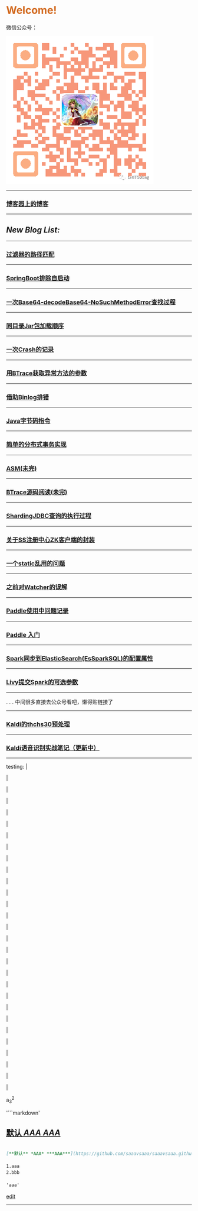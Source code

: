 # <font color="D2691E">Welcome!</font>    

微信公众号：

![Image](/ppp/0.png)

-----

### [博客园上的博客](http://www.cnblogs.com/saaav)

-----
## ***New Blog List:***
-----

### [过滤器的路径匹配](https://saaavsaaa.github.io/aaa/FilterRegistrationBean-And-InterceptorRegistry-Check-Path.html)  

-----

### [SpringBoot排除自启动](https://saaavsaaa.github.io/aaa/Spring-Boot-Exclude.html)

-----

### [一次Base64-decodeBase64-NoSuchMethodError查找过程](https://saaavsaaa.github.io/aaa/NoSuchMethodError-Base64-decodeBase64.html)

-----

### [同目录Jar包加载顺序](https://saaavsaaa.github.io/aaa/Java_Class_Path.html)

-----

### [一次Crash的记录](https://saaavsaaa.github.io/aaa/In-GC-Crash.html)

-----

### [用BTrace获取异常方法的参数](https://saaavsaaa.github.io/aaa/BTrace_Error_Args.html)

-----

### [借助Binlog排错](https://saaavsaaa.github.io/aaa/Debug_By_Binlog.html)

-----

### [Java字节码指令](https://saaavsaaa.github.io/aaa/Java_Byte_Code.html)

-----

### [简单的分布式事务实现](https://saaavsaaa.github.io/aaa/Own_Distribute_Transaction.html)

-----

### [ASM(未完)](https://saaavsaaa.github.io/aaa/Java_Type_Descriptor.html)

-----

### [BTrace源码阅读(未完)](https://saaavsaaa.github.io/aaa/BTrace_Code.html)

-----

### [ShardingJDBC查询的执行过程](https://saaavsaaa.github.io/aaa/SpringBoot_ShardingJdbc_Code_Load_Run_Query.html)

-----

### [关于SS注册中心ZK客户端的封装](https://saaavsaaa.github.io/aaa/S_S_ZK_Registry_Center.html)

-----

### [一个static乱用的问题](https://saaavsaaa.github.io/aaa/Static_Disorderly_Use.html)

-----

### [之前对Watcher的误解](https://saaavsaaa.github.io/aaa/Watcher_Change.html)

-----

### [Paddle使用中问题记录](https://saaavsaaa.github.io/aaa/PaddlePaddle_Record.html)

-----

### [Paddle 入门](https://saaavsaaa.github.io/aaa/Paddle_Begin.html)

-----

### [Spark同步到ElasticSearch(EsSparkSQL)的配置属性](https://saaavsaaa.github.io/aaa/Spark_ES_C.html)

-----

### [Livy提交Spark的可选参数](https://saaavsaaa.github.io/aaa/Livy_Spark_Request.html)

-----

.
.
.
中间很多直接去公众号看吧，懒得贴链接了

-----

### [Kaldi的thchs30预处理](https://saaavsaaa.github.io/aaa/Kaldi_code_1.html)

-----

### [Kaldi语音识别实战笔记（更新中）](https://saaavsaaa.github.io/aaa/Kaldi_abstract.html)

-----
testing:
 |
 
 |
 
 |
 
 |
 
 |
 
 |
 
 |
 
 |
 
 |
 
 |
 
 |
 
 |
 
 |
 
 |
 
 |
 
 |
 
 |
 
 |
 
 |
 
 |
 
 |
 
 |
 
 |
 
 |
 
 |
 
 |
 
 |
 
 |
 
 |

a<sub>3</sub><sup>2</sup>

'```markdown'
 
## [**默认** *AAA* ***AAA***](/aaa/aaa.md)
```markdown

[**默认** *AAA* ***AAA***](https://github.com/saaavsaaa/saaavsaaa.github.io/aaa/aaa.md)

1.aaa
2.bbb

'aaa'
```

[edit](https://github.com/saaavsaaa/saaavsaaa.github.io/edit/master/README.md)


-----
